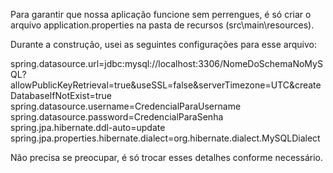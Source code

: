 Para garantir que nossa aplicação funcione sem perrengues, é só criar o arquivo application.properties na pasta de recursos (src\main\resources).

Durante a construção, usei as seguintes configurações para esse arquivo:

spring.datasource.url=jdbc:mysql://localhost:3306/NomeDoSchemaNoMySQL?allowPublicKeyRetrieval=true&useSSL=false&serverTimezone=UTC&createDatabaseIfNotExist=true
spring.datasource.username=CredencialParaUsername
spring.datasource.password=CredencialParaSenha
spring.jpa.hibernate.ddl-auto=update
spring.jpa.properties.hibernate.dialect=org.hibernate.dialect.MySQLDialect

Não precisa se preocupar, é só trocar esses detalhes conforme necessário.

